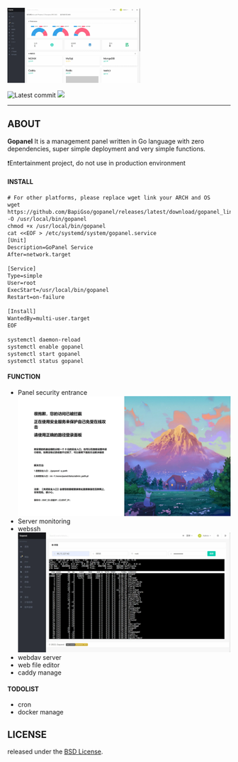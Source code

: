 
<p><img src="./assets/img/preview1.webp" alt="Webmin" width="300px"></p>

<img src="https://img.shields.io/github/last-commit/BapiGso/gopanel" alt="Latest commit">
<img src="https://img.shields.io/github/license/BapiGso/gopanel">


---

## ABOUT

**Gopanel** It is a management panel written in Go language with zero dependencies, super simple deployment and very simple functions.

❗Entertainment project, do not use in production environment

#### INSTALL
```shell
# For other platforms, please replace wget link your ARCH and OS 
wget https://github.com/BapiGso/gopanel/releases/latest/download/gopanel_linux_amd64 -O /usr/local/bin/gopanel
chmod +x /usr/local/bin/gopanel
cat <<EOF > /etc/systemd/system/gopanel.service
[Unit]
Description=GoPanel Service
After=network.target

[Service]
Type=simple
User=root
ExecStart=/usr/local/bin/gopanel
Restart=on-failure

[Install]
WantedBy=multi-user.target
EOF

systemctl daemon-reload
systemctl enable gopanel
systemctl start gopanel
systemctl status gopanel
```

#### FUNCTION
 - Panel security entrance![](./assets/img/preview3.webp)
 - Server monitoring
 - webssh![](./assets/img/preview2.webp)
 - webdav server
 - web file editor
 - caddy manage


#### TODOLIST
 - cron
 - docker manage

## LICENSE

released under the [BSD License](https://github.com/webmin/webmin/blob/master/LICENCE).
